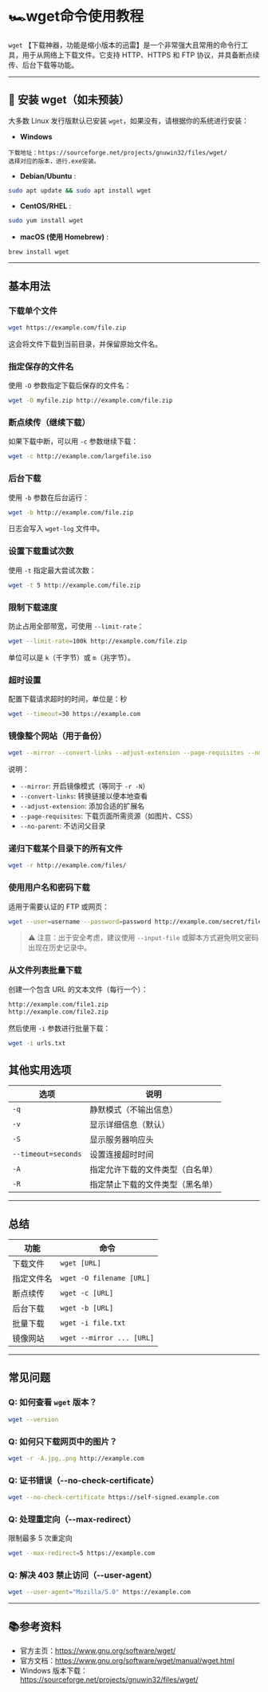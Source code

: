 # 🏎️wget命令使用教程

`wget` 【下载神器，功能是缩小版本的迅雷】是一个非常强大且常用的命令行工具，用于从网络上下载文件。它支持 HTTP、HTTPS 和 FTP 协议，并具备断点续传、后台下载等功能。

------

## 🧰 安装 wget（如未预装）

大多数 Linux 发行版默认已安装 `wget`，如果没有，请根据你的系统进行安装：

- **Windows**
```
下载地址：https://sourceforge.net/projects/gnuwin32/files/wget/
选择对应的版本，进行.exe安装。
```

- **Debian/Ubuntu** :

```bash
sudo apt update && sudo apt install wget
```

- **CentOS/RHEL** :

```bash
sudo yum install wget
```

- **macOS (使用 Homebrew)** :

```bash
brew install wget
```

------

## 基本用法

### 下载单个文件

```bash
wget https://example.com/file.zip 
```
这会将文件下载到当前目录，并保留原始文件名。

### 指定保存的文件名

使用 `-O` 参数指定下载后保存的文件名：

```bash
wget -O myfile.zip http://example.com/file.zip
```

### 断点续传（继续下载）

如果下载中断，可以用 `-c` 参数继续下载：
```bash
wget -c http://example.com/largefile.iso
```

### 后台下载

使用 `-b` 参数在后台运行：

```bash
wget -b http://example.com/file.zip
```
日志会写入 `wget-log` 文件中。

### 设置下载重试次数

使用 `-t` 指定最大尝试次数：

```bash
wget -t 5 http://example.com/file.zip
```

### 限制下载速度

防止占用全部带宽，可使用 `--limit-rate`：

```bash
wget --limit-rate=100k http://example.com/file.zip
```
单位可以是 `k`（千字节）或 `m`（兆字节）。

### 超时设置

配置下载请求超时的时间，单位是：秒

```bash
wget --timeout=30 https://example.com
```

### 镜像整个网站（用于备份）

```bash
wget --mirror --convert-links --adjust-extension --page-requisites --no-parent http://example.com
```

说明：
- `--mirror`: 开启镜像模式（等同于 `-r -N`）
- `--convert-links`: 转换链接以便本地查看
- `--adjust-extension`: 添加合适的扩展名
- `--page-requisites`: 下载页面所需资源（如图片、CSS）
- `--no-parent`: 不访问父目录

### 递归下载某个目录下的所有文件

```bash
wget -r http://example.com/files/
```

### 使用用户名和密码下载

适用于需要认证的 FTP 或网页：

```bash
wget --user=username --password=password http://example.com/secret/file.zip
```
> ⚠️ 注意：出于安全考虑，建议使用 `--input-file` 或脚本方式避免明文密码出现在历史记录中。 


### 从文件列表批量下载

创建一个包含 URL 的文本文件（每行一个）：

```bash
http://example.com/file1.zip
http://example.com/file2.zip
```

然后使用 `-i` 参数进行批量下载：

```bash
wget -i urls.txt
```

## 其他实用选项

| 选项                | 说明                             |
| ------------------- | -------------------------------- |
| `-q`                | 静默模式（不输出信息）           |
| `-v`                | 显示详细信息（默认）             |
| `-S`                | 显示服务器响应头                 |
| `--timeout=seconds` | 设置连接超时时间                 |
| `-A`                | 指定允许下载的文件类型（白名单） |
| `-R`                | 指定禁止下载的文件类型（黑名单） |

------


## 总结

| 功能       | 命令                      |
| ---------- | ------------------------- |
| 下载文件   | `wget [URL]`              |
| 指定文件名 | `wget -O filename [URL]`  |
| 断点续传   | `wget -c [URL]`           |
| 后台下载   | `wget -b [URL]`           |
| 批量下载   | `wget -i file.txt`        |
| 镜像网站   | `wget --mirror ... [URL]` |

------

## 常见问题

### Q: 如何查看 `wget` 版本？

```bash
wget --version
```

### Q: 如何只下载网页中的图片？

```bash
wget -r -A.jpg,.png http://example.com
```

### Q: 证书错误（--no-check-certificate）
```bash
wget --no-check-certificate https://self-signed.example.com
```

### Q: 处理重定向（--max-redirect）

限制最多 5 次重定向
```bash
wget --max-redirect=5 https://example.com
```

### Q: 解决 403 禁止访问（--user-agent）
```bash
wget --user-agent="Mozilla/5.0" https://example.com
```
------

## 📚参考资料

- 官方主页：https://www.gnu.org/software/wget/
- 官方文档：https://www.gnu.org/software/wget/manual/wget.html
 - Windows 版本下载：https://sourceforge.net/projects/gnuwin32/files/wget/

